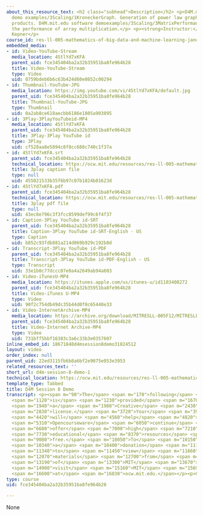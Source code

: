 ```yaml
---
about_this_resource_text: <h2 class="subhead">Description</h2> <p>D4M.mit.edu software
  demo examples/3Scaling/1KroneckerGraph. Generation of power law graphs via Kronecker
  products. D4M.mit.edu software demoexamples/3Scaling/3MatrixPerformance. Measuring
  the performance of array multiplication.</p> <p><strong>Instructor:</strong> Jeremy
  Kepner</p>
course_id: res-ll-005-mathematics-of-big-data-and-machine-learning-january-iap-2020
embedded_media:
- id: Video-YouTube-Stream
  media_location: 4StlYd7xKFA
  parent_uid: fce345404ba2a32b35951ba8fe964b28
  title: Video-YouTube-Stream
  type: Video
  uid: 0759bdeb6b6c63b424d60e0852c00294
- id: Thumbnail-YouTube-JPG
  media_location: https://img.youtube.com/vi/4StlYd7xKFA/default.jpg
  parent_uid: fce345404ba2a32b35951ba8fe964b28
  title: Thumbnail-YouTube-JPG
  type: Thumbnail
  uid: 0a2ab8ce618aecbb6186e1805a903895
- id: 3Play-3PlayYouTubeid-MP4
  media_location: 4StlYd7xKFA
  parent_uid: fce345404ba2a32b35951ba8fe964b28
  title: 3Play-3Play YouTube id
  type: 3Play
  uid: cf528aa8e5894c8f8cc688c740c1f37a
- id: 4StlYd7xKFA.srt
  parent_uid: fce345404ba2a32b35951ba8fe964b28
  technical_location: https://ocw.mit.edu/resources/res-ll-005-mathematics-of-big-data-and-machine-learning-january-iap-2020/class-videos/d4m-session-8-demo-1/4StlYd7xKFA.srt
  title: 3play caption file
  type: null
  uid: 455021533b35f6b97c07b1824b01623d
- id: 4StlYd7xKFA.pdf
  parent_uid: fce345404ba2a32b35951ba8fe964b28
  technical_location: https://ocw.mit.edu/resources/res-ll-005-mathematics-of-big-data-and-machine-learning-january-iap-2020/class-videos/d4m-session-8-demo-1/4StlYd7xKFA.pdf
  title: 3play pdf file
  type: null
  uid: 43ec8e796c3f3fcc8599def99c6f4f37
- id: Caption-3Play YouTube id-SRT
  parent_uid: fce345404ba2a32b35951ba8fe964b28
  title: Caption-3Play YouTube id-SRT-English - US
  type: Caption
  uid: b852c93fdb881a214d069b929c192b8d
- id: Transcript-3Play YouTube id-PDF
  parent_uid: fce345404ba2a32b35951ba8fe964b28
  title: Transcript-3Play YouTube id-PDF-English - US
  type: Transcript
  uid: 33e1b0c77dccc07e0a4a2649ab94a603
- id: Video-iTunesU-MP4
  media_location: https://itunes.apple.com/us/itunes-u/id1103408272
  parent_uid: fce345404ba2a32b35951ba8fe964b28
  title: Video-iTunes U-MP4
  type: Video
  uid: 90f2c754db49dc35b44d0f8c65440e33
- id: Video-InternetArchive-MP4
  media_location: https://archive.org/download/MITRESLL-005F12/MITRESLL-005F12_L07_Demo_300k.mp4
  parent_uid: fce345404ba2a32b35951ba8fe964b28
  title: Video-Internet Archive-MP4
  type: Video
  uid: 731bff5bbf16383c3a6c33b3e0357607
inline_embed_id: 18671848d4msession8demo31824512
layout: video
order_index: null
parent_uid: 22ed3115fb6b8a6bf2e9075e053e3953
related_resources_text: ''
short_url: d4m-session-8-demo-1
technical_location: https://ocw.mit.edu/resources/res-ll-005-mathematics-of-big-data-and-machine-learning-january-iap-2020/class-videos/d4m-session-8-demo-1
template_type: Tabbed
title: D4M Session 8 Demo
transcript: <p><span m="90">The</span> <span m="170">following</span> <span m="610">content</span>
  <span m="1120">is</span> <span m="1230">provided</span> <span m="1670">under</span>
  <span m="1940">a</span> <span m="1980">Creative</span> <span m="2430">Commons</span>
  <span m="2830">license.</span> <span m="3720">Your</span> <span m="3920">support</span>
  <span m="4420">will</span> <span m="4560">help</span> <span m="4820">MIT</span>
  <span m="5310">Opencourseware</span> <span m="6050">continue</span> <span m="6540">to</span>
  <span m="6680">offer</span> <span m="7000">high</span> <span m="7210">quality</span>
  <span m="7730">educational</span> <span m="8370">resources</span> <span m="8940">for</span>
  <span m="9080">free.</span> <span m="10050">To</span> <span m="10150">make</span>
  <span m="10340">a</span> <span m="10400">donation</span> <span m="11100">or</span>
  <span m="11340">to</span> <span m="11450">view</span> <span m="11660">additional</span>
  <span m="12070">materials</span> <span m="12700">from</span> <span m="12860">hundreds</span>
  <span m="13190">of</span> <span m="13300">MIT</span> <span m="13670">courses,</span>
  <span m="14900">visit</span> <span m="15160">MIT</span> <span m="15690">Opencourseware</span>
  <span m="16600">at</span> <span m="16830">ocw.mit.edu.</span></p><p>&nbsp;</p><p>&nbsp;</p><p>&nbsp;</p><p>&nbsp;</p><p>&nbsp;</p>
type: course
uid: fce345404ba2a32b35951ba8fe964b28

---
```

None